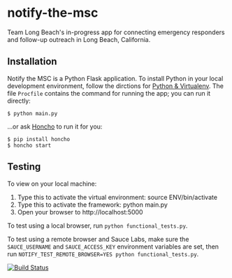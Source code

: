 notify-the-msc
==============

Team Long Beach's in-progress app for connecting emergency responders and follow-up outreach in Long Beach, California.

Installation
------

Notify the MSC is a Python Flask application. To install Python in your local development environment, follow the dirctions for [Python & Virtualenv](https://github.com/codeforamerica/howto/blob/master/Python-Virtualenv.md). The file `Procfile` contains the command for running the app; you can run it directly:

    $ python main.py

...or ask [Honcho](http://honcho.readthedocs.org/) to run it for you:

    $ pip install honcho
    $ honcho start

Testing
------
To view on your local machine:
1. Type this to activate the virtual environment:
        source ENV/bin/activate
2. Type this to activate the framework:
        python main.py
3. Open your browser to http://localhost:5000

To test using a local browser, run `python functional_tests.py`.

To test using a remote browser and Sauce Labs, make sure the `SAUCE_USERNAME` and `SAUCE_ACCESS_KEY` environment variables are set, then run `NOTIFY_TEST_REMOTE_BROWSER=YES python functional_tests.py`.

[![Build Status](https://travis-ci.org/codeforamerica/notify-the-msc.svg?branch=master)](https://travis-ci.org/codeforamerica/notify-the-msc)
